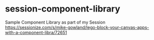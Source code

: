 # session-component-library
Sample Component Library as part of my Session https://sessionize.com/s/mike-gowland/lego-block-your-canvas-apps-with-a-component-libra/72651
